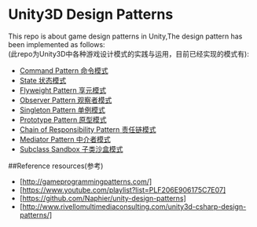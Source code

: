 # Unity3D Design Patterns
This repo is about game design patterns in Unity,The design pattern has been implemented as follows:
<br> (此repo为Unity3D中各种游戏设计模式的实践与运用，目前已经实现的模式有):


* [Command Pattern 命令模式]
* [State 状态模式]
* [Flyweight Pattern 享元模式]
* [Observer Pattern 观察者模式]
* [Singleton Pattern 单例模式]
* [Prototype Pattern 原型模式]
* [Chain of Responsibility Pattern 责任链模式]
* [Mediator Pattern 中介者模式]
* [Subclass Sandbox 子类沙盒模式]





##Reference resources(参考)
* [http://gameprogrammingpatterns.com/]
* [https://www.youtube.com/playlist?list=PLF206E906175C7E07]
* [https://github.com/Naphier/unity-design-patterns]
* [http://www.rivellomultimediaconsulting.com/unity3d-csharp-design-patterns/]


[State 状态模式]:https://github.com/QianMo/Unity3D-Design-Patterns/tree/master/Assets/State%20Pattern
[Command Pattern 命令模式]: https://github.com/QianMo/Unity-Design-Pattern/tree/master/Assets/Command%20Pattern
[Flyweight Pattern 享元模式]:https://github.com/QianMo/Unity-Design-Pattern/tree/master/Assets/Flyweight%20Pattern
[Observer Pattern 观察者模式]:https://github.com/QianMo/Unity-Design-Pattern/tree/master/Assets/Observer%20Pattern
[Singleton Pattern 单例模式]:https://github.com/QianMo/Unity-Design-Pattern/tree/master/Assets/Singleton%20Pattern
[Prototype Pattern 原型模式]:https://github.com/QianMo/Unity-Design-Pattern/tree/master/Assets/Prototype%20Pattern
[Chain of Responsibility Pattern 责任链模式]:https://github.com/QianMo/Unity-Design-Pattern/tree/master/Assets/Chain%20of%20Responsibility%20Pattern
[Mediator Pattern 中介者模式]:https://github.com/QianMo/Unity-Design-Pattern/tree/master/Assets/Mediator%20Pattern
[Subclass Sandbox 子类沙盒模式]:https://github.com/QianMo/Unity-Design-Pattern/tree/master/Assets/SubclassSandbox%20Pattern


